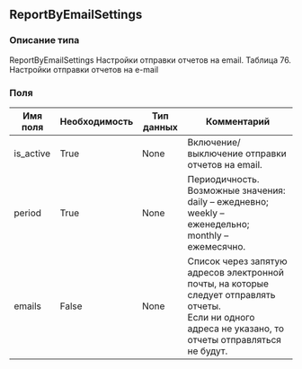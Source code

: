 
## ReportByEmailSettings

### Описание типа
ReportByEmailSettings
Настройки отправки отчетов на email.
Таблица 76. Настройки отправки отчетов на e-mail


### Поля

| Имя поля | Необходимость | Тип данных | Комментарий |
|---|---|---|---|
|is_active|True|None|Включение/выключение отправки отчетов на email.<br/>|
|period|True|None|Периодичность.<br/>Возможные значения:<br/>daily – ежедневно;<br/>weekly – еженедельно;<br/>monthly – ежемесячно.<br/>|
|emails|False|None|Список через запятую адресов электронной почты, на которые следует отправлять отчеты.<br/>Если ни одного адреса не указано, то отчеты отправляться не будут.<br/>|
